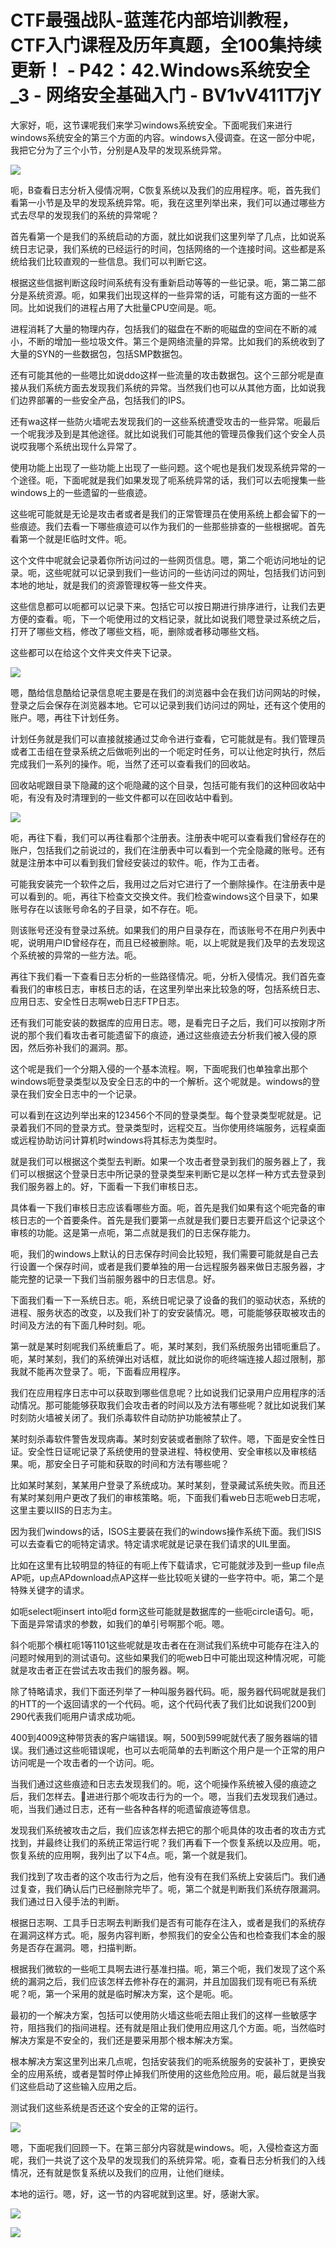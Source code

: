 # CTF最强战队-蓝莲花内部培训教程，CTF入门课程及历年真题，全100集持续更新！ - P42：42.Windows系统安全_3 - 网络安全基础入门 - BV1vV411T7jY

大家好，呃，这节课呢我们来学习windows系统安全。下面呢我们来进行windows系统安全的第三个方面的内容。windows入侵调查。在这一部分中呢，我把它分为了三个小节，分别是A及早的发现系统异常。



![](img/c1612821a9efcc0ce0470a6e35bd7003_1.png)

呃，B查看日志分析入侵情况啊，C恢复系统以及我们的应用程序。呃，首先我们看第一小节是及早的发现系统异常。呃，我在这里列举出来，我们可以通过哪些方式去尽早的发现我们的系统的异常呢？

首先看第一个是我们的系统启动的方面，就比如说我们这里列举了几点，比如说系统日志记录，我们系统的已经运行的时间，包括网络的一个连接时间。这些都是系统给我们比较直观的一些信息。我们可以判断它这。

根据这些信据判断这段时间系统有没有重新启动等等的一些记录。呃，第二第二部分是系统资源。呃，如果我们出现这样的一些异常的话，可能有这方面的一些不同。比如说我们的进程占用了大批量CPU空间是。呃。

进程消耗了大量的物理内存，包括我们的磁盘在不断的呃磁盘的空间在不断的减小，不断的增加一些垃圾文件。第三个是网络流量的异常。比如我们的系统收到了大量的SYN的一些数据包，包括SMP数据包。

还有可能其他的一些嗯比如说ddo这样一些流量的攻击数据包。这个三部分呢是直接从我们系统方面去发现我们系统的异常。当然我们也可以从其他方面，比如说我们边界部署的一些安全产品，包括我们的IPS。

还有wa这样一些防火墙呢去发现我们的一这些系统遭受攻击的一些异常。呃最后一个呢我涉及到是其他途径。就比如说我们可能其他的管理员像我们这个安全人员说哎我哪个系统出现什么异常了。

使用功能上出现了一些功能上出现了一些问题。这个呢也是我们发现系统异常的一个途径。呃，下面呢就是我们如果发现了呃系统异常的话，我们可以去呃搜集一些windows上的一些遗留的一些痕迹。

这些呢可能就是无论是攻击者或者是我们的正常管理员在使用系统上都会留下的一些痕迹。我们去看一下哪些痕迹可以作为我们的一些那些排查的一些根据呢。首先看第一个就是IE临时文件。呃。

这个文件中呢就会记录着你所访问过的一些网页信息。嗯，第二个呃访问地址的记录。呃，这些呢就可以记录到我们一些访问的一些访问过的网址，包括我们访问到本地的地址，就是我们的资源管理权等一些文件夹。

这些信息都可以呃都可以记录下来。包括它可以按日期进行排序进行，让我们去更方便的查看。呃，下一个呃使用过的文档记录，就比如说我们嗯登录过系统之后，打开了哪些文档，修改了哪些文档，呃，删除或者移动哪些文档。

这些都可以在给这个文件夹文件夹下记录。

![](img/c1612821a9efcc0ce0470a6e35bd7003_3.png)

嗯，酷给信息酷给记录信息呢主要是在我们的浏览器中会在我们访问网站的时候，登录之后会保存在浏览器本地。它可以记录到我们访问过的网址，还有这个使用的账户。嗯，再往下计划任务。

计划任务就是我们可以直接就接通过艾命令进行查看，它可能就是有。我们管理员或者工击组在登录系统之后做呃列出的一个呃定时任务，可以让他定时执行，然后完成我们一系列的操作。呃，当然了还可以查看我们的回收站。

回收站呢跟目录下隐藏的这个呃隐藏的这个目录，包括可能有我们的这种回收站中呃，有没有及时清理到的一些文件都可以在回收站中看到。



![](img/c1612821a9efcc0ce0470a6e35bd7003_5.png)

呃，再往下看，我们可以再往看那个注册表。注册表中呢可以查看我们曾经存在的账户，包括我们之前说过的，我们在注册表中可以看到一个完全隐藏的账号。还有就是注册本中可以看到我们曾经安装过的软件。呃，作为工击者。

可能我安装完一个软件之后，我用过之后对它进行了一个删除操作。在注册表中是可以看到的。呃，再往下检查文交换文件。我们检查windows这个目录下，如果账号存在以该账号命名的子目录，如不存在。呃。

则该账号还没有登录过系统。如果我们的用户目录存在，而该账号不在用户列表中呢，说明用户ID曾经存在，而且已经被删除。呃，以上呢就是我们及早的去发现这个系统被的异常的一些方法。呃。

再往下我们看一下查看日志分析的一些路径情况。呃，分析入侵情况。我们首先查看我们的审核日志，审核日志的话，在这里列举出来比较急的呀，包括系统日志、应用日志、安全性日志啊web日志FTP日志。

还有我们可能安装的数据库的应用日志。嗯，是看完日子之后，我们可以按刚才所说的那个我们看攻击者可能遗留下的痕迹，通过这些痕迹去分析我们被入侵的原因，然后弥补我们的漏洞。那。

这个呢是我们一个分期入侵的一个基本流程。啊，下面呢我们也单独拿出那个windows呃登录类型以及安全日志的中的一个解析。这个呢就是。windows的登录在我们安全日志中的一个记录。

可以看到在这边列举出来的123456个不同的登录类型。每个登录类型呢就是。记录着我们不同的登录方式。登录类型时，远程交互。当你使用终端服务，远程桌面或远程协助访问计算机时windows将其标志为类型时。

就是我们可以根据这个类型去判断。如果一个攻击者登录到我们的服务器上了，我们可以根据这个登录日志中所记录的登录类型来判断它是以怎样一种方式去登录到我们服务器上的。好，下面看一下我们审核日志。

具体看一下我们审核日志应该看哪些方面。呃，首先是我们如果有这个呃完备的审核日志的一个首要条件。首先是我们要第一点就是我们要日志要开启这个记录这个审核的功能。这是第一点呃，第二点就是我们的日志保存能力。

呃，我们的windows上默认的日志保存时间会比较短，我们需要可能就是自己去行设置一个保存时间，或者是我们要单独的用一台远程服务器来做日志服务器，才能完整的记录一下我们当前服务器中的日志信息。好。

下面我们看一下一系统日志。呃，系统日呢记录了设备的我们的驱动状态，系统的进程、服务状态的改变，以及我们补丁的安安装情况。嗯，可能能够获取被攻击的时间及方法的有下面几种时刻。呃。

第一就是某时刻呢我们系统重启了。呃，某时某刻，我们系统服务出错呃重启了。呃，某时某刻，我们的系统弹出对话框，就比如说你的呃终端连接人超过限制，那我就不能再次登录了。呃，下面看应用程序。

我们在应用程序日志中可以获取到哪些信息呢？比如说我们记录用户应用程序的活动情况。那可能能够获取我们会攻击者的时间以及方法有哪些呢？就比如说我们某时刻防火墙被关闭了。我们杀毒软件自动防护功能被禁止了。

某时刻杀毒软件警告发现病毒。某时刻安装或者删除了软件。嗯，下面是安全性日证。安全性日证呢记录了系统使用的登录进程、特权使用、安全审核以及审核结果。呃，那安全日子可能和获取的时间和方法有哪些呢？

比如某时某刻，某某用户登录了系统成功。某时某刻，登录藏试系统失败。而且还有某时某刻用户更改了我们的审核策略。呃，下面我们看web日志呃web日志呢，这里主要以IIS的日志为主。

因为我们windows的话，ISOS主要装在我们的windows操作系统下面。我们ISIS可以去查看它的呃特定请求。特定请求呢就是记录在我们请求的UIL里面。

比如在这里有比较明显的特征的有呃上传下载请求，它可能就涉及到一些up file点AP呃，up点APdownload点AP这样一些比较呃关键的一些字符中。呃，第二个是特殊关键字的请求。

如呃select呃insert into呃d form这些可能就是数据库的一些呃circle语句。呃，下面是异常请求的参数，如我们的单引号啊那个呃。嗯。

斜个呃那个横杠呃1等1101这些呢就是攻击者在在测试我们系统中可能存在注入的问题时候用到的测试语句。这些如果我们的呃web日中可能出现这种情况呢，可能就是攻击者正在尝试去攻击我们的服务器。啊。

除了特略请求，我们下面还列举了一种叫服务器代码。呃，服务器代码呢就是我们的HTT的一个返回请求的一个代码。呃，这个代码代表了我们比如说我们200到290代表我们呃用户请求成功呃。

400到4009这种带货表的客户端错误。啊，500到599呢就代表了服务器端的错误。我们通过这些呃错误呢，也可以去呃简单的去判断这个用户是一个正常的用户访问呢是一个攻击者的一个访问。呃。

当我们通过这些痕迹和日志去发现我们的。呃，这个呃操作系统被入侵的痕迹之后，我们怎样去。🎼进进行那个呃攻击行为的一个。嗯，当我们去发现我们通过。呃，当我们通过日志，还有一些各种各样的呃遗留痕迹等信息。

发现我们系统被攻击之后，我们应该怎样去把它的那个呃具体的攻击者的攻击方式找到，并最终让我们的系统正常运行呢？我们再看下一个恢复系统以及应用。呃，恢复系统的应用啊，我列出了以下4点。呃，第一个就是我们。

我们找到了攻击者的这个攻击行为之后，他有没有在我们系统上安装后门。我们通过复查，我们确认后门已经删除完毕了。呃，第二个就是判断我们系统存限漏洞。我们通过日入侵手法的判断。

根据日志啊、工具手日志啊去判断我们是否有可能存在注入，或者是我们的系统存在漏洞这样方式。呃，服务内容判断，参照我们的安全公告和也检查我们本金的服务是否存在漏洞。嗯，扫描判断。

根据我们微软的一些呃工具啊去进行基准扫描。呃，第三个呃，我们发现了这个系统的漏洞之后，我们应该怎样去修补存在的漏洞，并且加固我们现有呃已有系统呢？呃，第一个采用的就是临时解决方案，这个是呃。呃。

最初的一个解决方案，包括可以使用防火墙这些呃去阻止我们的这样一些敏感字符，阻挡我们的指间进程。还有就是阻止我们使用应用这几个方面。呃，当然临时解决方案是不安全的，我们还是要采用那个根本解决方案。

根本解决方案这里列出来几点呢，包括安装我们的呃系统服务的安装补丁，更换安全的应用系统，或者是暂时停止掉我们所使用的这些危险应用。呃，最后就是当我们这些启动了这些输入应用之后。

测试我们这些系统是否还这个安全的正常的运行。

![](img/c1612821a9efcc0ce0470a6e35bd7003_7.png)

嗯，下面呢我们回顾一下。在第三部分内容就是windows。呃，入侵检查这方面呢，我们一共说了这个及早的发现我们的系统异常。呃，查看日志分析我们的入线情况，还有就是恢复系统以及我们的应用，让他们继续。

本地的运行。嗯，好，这一节的内容呢就到这里。好，感谢大家。

![](img/c1612821a9efcc0ce0470a6e35bd7003_9.png)

![](img/c1612821a9efcc0ce0470a6e35bd7003_10.png)